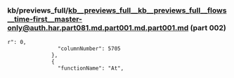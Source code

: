 ### kb/previews_full/kb__previews_full__kb__previews_full__flows__time-first__master-only@auth.har.part081.md.part001.md.part001.md (part 002)

```md
r": 0,
                "columnNumber": 5705
              },
              {
                "functionName": "At",
     
```

```
